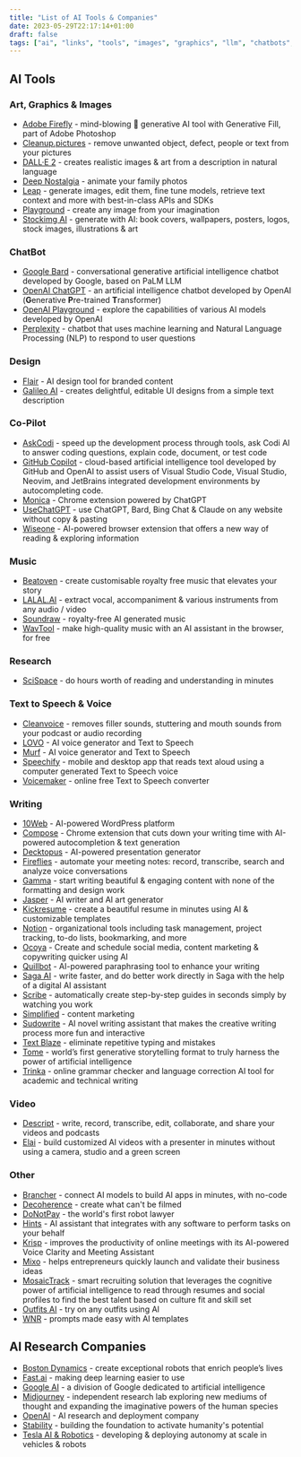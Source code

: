 ```yaml
---
title: "List of AI Tools & Companies"
date: 2023-05-29T22:17:14+01:00
draft: false
tags: ["ai", "links", "tools", "images", "graphics", "llm", "chatbots", "chatgpt", "music", "text-to-speech", "writing", "copilot"]
---
```

## AI Tools

### Art, Graphics & Images
- [Adobe Firefly](https://www.adobe.com/ie/sensei/generative-ai/firefly.html/) - mind-blowing 🤯 generative AI tool with Generative Fill, part of Adobe Photoshop
- [Cleanup.pictures](https://cleanup.pictures/) - remove unwanted object, defect, people or text from your pictures
- [DALL·E 2](https://openai.com/product/dall-e-2/) - creates realistic images & art from a description in natural language
- [Deep Nostalgia](https://www.myheritage.com/deep-nostalgia/) - animate your family photos
- [Leap](https://tryleap.ai/) - generate images, edit them, fine tune models, retrieve text context and more with best-in-class APIs and SDKs
- [Playground](https://playgroundai.com/) - create any image from your imagination
- [Stockimg AI](https://stockimg.ai/) - generate with AI: book covers, wallpapers, posters, logos, stock images, illustrations & art

### ChatBot
- [Google Bard](https://bard.google.com/) - conversational generative artificial intelligence chatbot developed by Google, based on PaLM LLM
- [OpenAI ChatGPT](https://openai.com/blog/chatgpt/) - an artificial intelligence chatbot developed by OpenAI (**G**enerative **P**re-trained **T**ransformer)
- [OpenAI Playground](https://platform.openai.com/playground/) - explore the capabilities of various AI models developed by OpenAI
- [Perplexity](https://www.perplexity.ai/) - chatbot that uses machine learning and Natural Language Processing (NLP) to respond to user questions

### Design
- [Flair](https://flair.ai/) - AI design tool for branded content
- [Galileo AI](https://www.usegalileo.ai/) - creates delightful, editable UI designs from a simple text description

### Co-Pilot
- [AskCodi](https://askcodi.com/) - speed up the development process through tools, ask Codi AI to answer coding questions, explain code, document, or test code
- [GitHub Copilot](https://github.com/features/copilot/) - cloud-based artificial intelligence tool developed by GitHub and OpenAI to assist users of Visual Studio Code, Visual Studio, Neovim, and JetBrains integrated development environments by autocompleting code.
- [Monica](https://monica.im/) - Chrome extension powered by ChatGPT
- [UseChatGPT](https://usechatgpt.ai/) - use ChatGPT, Bard, Bing Chat & Claude on any website without copy & pasting
- [Wiseone](https://wiseone.io/) - AI-powered browser extension that offers a new way of reading & exploring information

### Music
- [Beatoven](https://www.beatoven.ai/) - create customisable royalty free music that elevates your story
- [LALAL.AI](https://www.lalal.ai/) - extract vocal, accompaniment & various instruments from any audio / video
- [Soundraw](https://soundraw.io/) - royalty-free AI generated music
- [WavTool](https://wavtool.com/) - make high-quality music with an AI assistant in the browser, for free

### Research
- [SciSpace](https://scispace.com/) - do hours worth of reading and understanding in minutes

### Text to Speech & Voice
- [Cleanvoice](https://cleanvoice.ai/) - removes filler sounds, stuttering and mouth sounds from your podcast or audio recording
- [LOVO](https://lovo.ai/) - AI voice generator and Text to Speech
- [Murf](https://murf.ai/) - AI voice generator and Text to Speech
- [Speechify](https://speechify.com/) - mobile and desktop app that reads text aloud using a computer generated Text to Speech voice
- [Voicemaker](https://voicemaker.in/) - online free Text to Speech converter

### Writing
- [10Web](https://10web.io/) - AI-powered WordPress platform
- [Compose](https://www.compose.ai/) - Chrome extension that cuts down your writing time with AI-powered autocompletion & text generation
- [Decktopus](https://www.decktopus.com/) - AI-powered presentation generator
- [Fireflies](https://fireflies.ai/) - automate your meeting notes: record, transcribe, search and analyze voice conversations
- [Gamma](https://gamma.app/) - start writing beautiful & engaging content with none of the formatting and design work
- [Jasper](https://www.jasper.ai/) - AI writer and AI art generator
- [Kickresume](https://www.kickresume.com/en/) - create a beautiful resume in minutes using AI & customizable templates
- [Notion](https://www.notion.so/product/ai/) - organizational tools including task management, project tracking, to-do lists, bookmarking, and more
- [Ocoya](https://www.ocoya.com/) - Create and schedule social media, content marketing & copywriting quicker using AI
- [Quillbot](https://quillbot.com/) - AI-powered paraphrasing tool to enhance your writing
- [Saga AI](https://saga.so/ai/) - write faster, and do better work directly in Saga with the help of a digital AI assistant
- [Scribe](http://getscribe.how/chrome/) - automatically create step-by-step guides in seconds simply by watching you work
- [Simplified](https://simplified.com/) - content marketing
- [Sudowrite](https://www.sudowrite.com/) - AI novel writing assistant that makes the creative writing process more fun and interactive
- [Text Blaze](https://blaze.today/) - eliminate repetitive typing and mistakes
- [Tome](https://tome.app/) - world’s first generative storytelling format to truly harness the power of artificial intelligence
- [Trinka](https://trinka.ai) - online grammar checker and language correction AI tool for academic and technical writing

### Video
- [Descript](https://www.descript.com/) - write, record, transcribe, edit, collaborate, and share your videos and podcasts
- [Elai](https://elai.io/) - build customized AI videos with a presenter in minutes without using a camera, studio and a green screen

### Other
- [Brancher](https://brancher.ai/) - connect AI models to build AI apps in minutes, with no-code
- [Decoherence](https://decoherence.co/) - create what can't be filmed
- [DoNotPay](https://donotpay.com/) - the world's first robot lawyer
- [Hints](https://hints.so/) - AI assistant that integrates with any software to perform tasks on your behalf
- [Krisp](https://krisp.ai/) - improves the productivity of online meetings with its AI-powered Voice Clarity and Meeting Assistant
- [Mixo](https://www.mixo.io/) - helps entrepreneurs quickly launch and validate their business ideas
- [MosaicTrack](https://mosaic.ai/) - smart recruiting solution that leverages the cognitive power of artificial intelligence to read through resumes and social profiles to find the best talent based on culture fit and skill set
- [Outfits AI](https://www.outfitsai.com/) - try on any outfits using AI
- [WNR](https://wnr.ai/) - prompts made easy with AI templates

## AI Research Companies
- [Boston Dynamics](https://www.youtube.com/@BostonDynamics/) - create exceptional robots that enrich people’s lives
- [Fast.ai](https://www.fast.ai/) - making deep learning easier to use
- [Google AI](https://ai.google/) - a division of Google dedicated to artificial intelligence
- [Midjourney](https://www.midjourney.com/) - independent research lab exploring new mediums of thought and expanding the imaginative powers of the human species
- [OpenAI](https://openai.com/) - AI research and deployment company
- [Stability](https://stability.ai/) - building the foundation to activate humanity's potential
- [Tesla AI & Robotics](https://www.tesla.com/en_gb/AI/) - developing & deploying autonomy at scale in vehicles & robots
